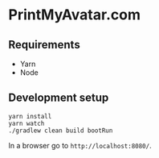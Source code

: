 # PrintMyAvatar.com

## Requirements

* Yarn
* Node

## Development setup

```
yarn install
yarn watch
./gradlew clean build bootRun
```

In a browser go to `http://localhost:8080/`.

